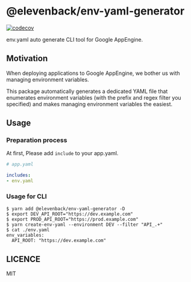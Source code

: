 # @elevenback/env-yaml-generator

[![codecov](https://codecov.io/gh/elevenback/env-yaml-generator/branch/master/graph/badge.svg)](https://codecov.io/gh/elevenback/env-yaml-generator)

env.yaml auto generate CLI tool for Google AppEngine.

## Motivation

When deploying applications to Google AppEngine, we bother us with managing environment variables.

This package automatically generates a dedicated YAML file that enumerates environment variables (with the prefix and regex filter you specified) and makes managing environment variables the easiest.

## Usage

### Preparation process

At first, Please add `include` to your app.yaml.

```app.yaml
# app.yaml

includes:
- env.yaml
```

### Usage for CLI

```shell
$ yarn add @elevenback/env-yaml-generator -D
$ export DEV_API_ROOT="https://dev.example.com"
$ export PROD_API_ROOT="https://prod.example.com"
$ yarn create-env-yaml --environment DEV --filter "API_.+"
$ cat ./env.yaml
env_variables:
  API_ROOT: "https://dev.example.com"
```

## LICENCE

MIT
